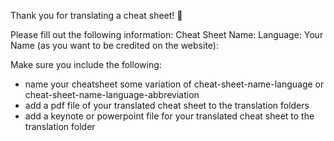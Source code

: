 Thank you for translating a cheat sheet! 🎉

Please fill out the following information:
Cheat Sheet Name: 
Language: 
Your Name (as you want to be credited on the website): 


Make sure you include the following:
- name your cheatsheet some variation of cheat-sheet-name-language or cheat-sheet-name-language-abbreviation
- add a pdf file of your translated cheat sheet to the translation folders
- add a keynote or powerpoint file for your translated cheat sheet to the translation folder
